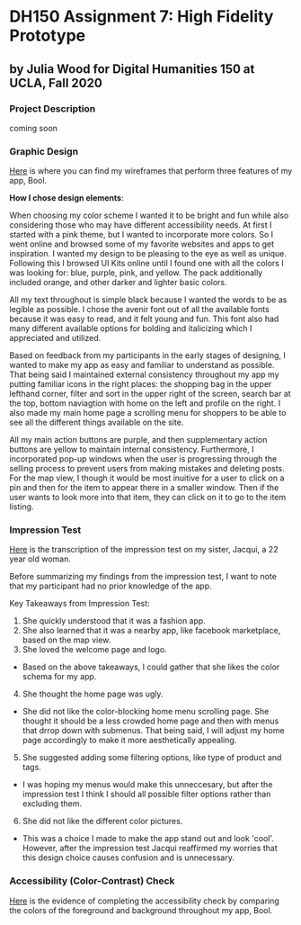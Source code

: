 # DH150 Assignment 7: High Fidelity Prototype

## by Julia Wood for Digital Humanities 150 at UCLA, Fall 2020 

### Project Description

coming soon

### Graphic Design

[Here](https://projects.invisionapp.com/freehand/document/fq1KDPdoR) is where you can find my wireframes that perform three features of my app, Bool. 

**How I chose design elements**: 

When choosing my color scheme I wanted it to be bright and fun while also considering those who may have different accessibility needs. At first I started with a pink theme, but I wanted to incorporate more colors. So I went online and browsed some of my favorite websites and apps to get inspiration. I wanted my design to be pleasing to the eye as well as unique. Following this I browsed UI Kits online until I found one with all the colors I was looking for: blue, purple, pink, and yellow. The pack additionally included orange, and other darker and lighter basic colors. 

All my text throughout is simple black because I wanted the words to be as legible as possible. I chose the avenir font out of all the available fonts because it was easy to read, and it felt young and fun. This font also  had  many  different available options for bolding and italicizing which I appreciated and utilized.

Based on feedback from my participants in the early stages of designing, I wanted to make my app as easy and familiar to understand as possible. That being said I maintained external consistency throughout my app my putting familiar icons in the right places: the shopping bag in the upper lefthand corner, filter and sort in the upper right of the screen, search bar at the top, bottom naviagtion with home on the left and profile on the right. I also made my main home page a scrolling menu for shoppers to be able to see all the different things available on the site. 

All my main action buttons are purple, and then supplementary action buttons are yellow to maintain internal consistency. Furthermore, I incorporated pop-up windows when the user is progressing through the selling process to prevent users from making mistakes and deleting posts. For the map view, I though it would be most inuitive for a user to click on a pin and then for the item to appear there in a smaller window. Then if the user wants to look more into that item, they can click on it to go to the item listing. 

### Impression Test

[Here](https://docs.google.com/document/d/1UrwnNYEhCbskTUN56YUEtAHpZJFsfWB3OyzKpY4_7ZM/edit?usp=sharing) is the transcription of the impression test on my sister, Jacqui, a 22 year old woman. 

Before summarizing my findings from the impression test, I want to note that my participant had no prior knowledge of the app. 

Key Takeaways from Impression Test: 
1. She quickly understood that it was a fashion app. 
2. She also learned that it was a nearby app, like facebook marketplace, based on the map view.
3. She loved the welcome page  and logo. 

- Based on the above takeaways, I could gather that she likes the color schema for my app. 

4. She thought the home page was ugly. 

- She did not like the color-blocking home menu scrolling page. She thought it should be a less crowded home page and then with menus that drrop down with submenus. That being said, I will adjust my home page accordingly to make it more aesthetically appealing. 

5. She suggested adding some filtering options, like type of product and tags. 

- I was hoping my menus would make this unneccesary, but after the impression test I think I should all possible filter options rather than excluding them.

6. She did not like the different color pictures. 

- This was a choice I made to make the app stand out and look 'cool'. However, after the impression test Jacqui reaffirmed my worries that this design choice causes confusion and is unnecessary. 

### Accessibility (Color-Contrast) Check 

[Here](https://docs.google.com/document/d/1ckGiRqhb6I0gJCtucfQgRfHGFJz-BlL6ICJ-2g6NZs0/edit?usp=sharing) is the evidence of completing the accessibility check by comparing the colors of the foreground and background throughout my app, Bool. 

